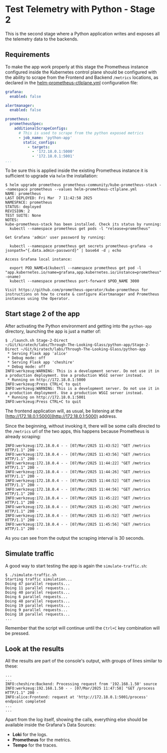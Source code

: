 # Test Telemetry with Python - Stage 2

This is the second stage where a Python application writes and exposes all the
telemetry data to the backends.

## Requirements

To make the app work properly at this stage the Prometheus instance configured
inside the Kubernetes control plane should be configured with the ability to
scrape from the Frontend and Backend `/metrics` locations, as declared in the
[helm-prometheus-ctlplane.yml](helm-prometheus-ctlplane.yml) configuration file:

```yaml
grafana:
  enabled: false

alertmanager:
  enabled: false

prometheus:
  prometheusSpec:
    additionalScrapeConfigs:
      # This is used to scrape from the python exposed metrics
      - job_name: 'python-app'
        static_configs:
          - targets:
            - '172.18.0.1:5000'
            - '172.18.0.1:5001'
...
```

To be sure this is applied inside the existing Prometheus instance it is
sufficient to upgrade via `helm` the installation:

```console
$ helm upgrade prometheus prometheus-community/kube-prometheus-stack --namespace prometheus --values helm-prometheus-ctlplane.yml
NAME: prometheus
LAST DEPLOYED: Fri Mar  7 11:42:58 2025
NAMESPACE: prometheus
STATUS: deployed
REVISION: 2
TEST SUITE: None
NOTES:
kube-prometheus-stack has been installed. Check its status by running:
  kubectl --namespace prometheus get pods -l "release=prometheus"

Get Grafana 'admin' user password by running:

  kubectl --namespace prometheus get secrets prometheus-grafana -o jsonpath="{.data.admin-password}" | base64 -d ; echo

Access Grafana local instance:

  export POD_NAME=$(kubectl --namespace prometheus get pod -l "app.kubernetes.io/name=grafana,app.kubernetes.io/instance=prometheus" -oname)
  kubectl --namespace prometheus port-forward $POD_NAME 3000

Visit https://github.com/prometheus-operator/kube-prometheus for instructions on how to create & configure Alertmanager and Prometheus instances using the Operator.
```

## Start stage 2 of the app

After activating the Python environment and getting into the `python-app`
directory, launching the app is just a matter of:

```console
$ ./launch.sh Stage-2-Direct
~/Git/kiratech/labs/Through-The-Looking-Glass/python-app/Stage-2-Direct ~/Git/kiratech/labs/Through-The-Looking-Glass/python-app
 * Serving Flask app 'alice'
 * Debug mode: off
 * Serving Flask app 'cheshire'
 * Debug mode: off
INFO:werkzeug:WARNING: This is a development server. Do not use it in a production deployment. Use a production WSGI server instead.
 * Running on http://172.18.0.1:5000
INFO:werkzeug:Press CTRL+C to quit
INFO:werkzeug:WARNING: This is a development server. Do not use it in a production deployment. Use a production WSGI server instead.
 * Running on http://172.18.0.1:5001
INFO:werkzeug:Press CTRL+C to quit
```

The frontend application will, as usual, be listening at the [http://172.18.0.1:5000](http://172.18.0.1:5000)
address.

Since the beginning, without invoking it, there will be some calls directed to
the `/metrics` url of the two apps, this happens because Prometheus is already
scraping:

```console
INFO:werkzeug:172.18.0.4 - - [07/Mar/2025 11:43:52] "GET /metrics HTTP/1.1" 200 -
INFO:werkzeug:172.18.0.4 - - [07/Mar/2025 11:43:56] "GET /metrics HTTP/1.1" 200 -
INFO:werkzeug:172.18.0.4 - - [07/Mar/2025 11:44:22] "GET /metrics HTTP/1.1" 200 -
INFO:werkzeug:172.18.0.4 - - [07/Mar/2025 11:44:26] "GET /metrics HTTP/1.1" 200 -
INFO:werkzeug:172.18.0.4 - - [07/Mar/2025 11:44:52] "GET /metrics HTTP/1.1" 200 -
INFO:werkzeug:172.18.0.4 - - [07/Mar/2025 11:44:56] "GET /metrics HTTP/1.1" 200 -
INFO:werkzeug:172.18.0.4 - - [07/Mar/2025 11:45:22] "GET /metrics HTTP/1.1" 200 -
INFO:werkzeug:172.18.0.4 - - [07/Mar/2025 11:45:26] "GET /metrics HTTP/1.1" 200 -
INFO:werkzeug:172.18.0.4 - - [07/Mar/2025 11:45:52] "GET /metrics HTTP/1.1" 200 -
INFO:werkzeug:172.18.0.4 - - [07/Mar/2025 11:45:56] "GET /metrics HTTP/1.1" 200 -
```

As you can see from the output the scraping interval is 30 seconds.

## Simulate traffic

A good way to start testing the app is again the `simulate-traffic.sh`:

```console
$ ./simulate-traffic.sh
Starting traffic simulation...
Doing 47 parallel requests...
Doing 11 parallel requests...
Doing 40 parallel requests...
Doing 6 parallel requests...
Doing 48 parallel requests...
Doing 19 parallel requests...
Doing 9 parallel requests...
Doing 18 parallel requests...
...
```

Remember that the script will continue until the `Ctrl+C` key combination will
be pressed.

## Look at the results

All the results are part of the console's output, with groups of lines similar
to these:

```console
...
...
INFO:cheshire:Backend: Processing request from '192.168.1.50' source
INFO:werkzeug:192.168.1.50 - - [07/Mar/2025 11:47:58] "GET /process HTTP/1.1" 200 -
INFO:alice:Frontend: request at 'http://172.18.0.1:5001/process' endpoint completed
...
...
```

Apart from the log itself, showing the calls, everything else should be
available inside the Grafana's Data Sources:

- **Loki** for the logs.
- **Prometheus** for the metrics.
- **Tempo** for the traces.
